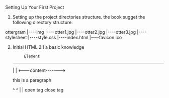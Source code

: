 Setting Up Your First Project


1. Setting up the project directories structure.
  the book sugget the following directory structure:
  
  ottergram
  |----img
        |----otter1.jpg
        |----otter2.jpg
        |----otter3.jpg
  |----stylesheet
        |----style.css
  |----index.html
  |----favicon.ico

2. Initial HTML
  2.1 a basic knowledge


            Element
      --------------------------
      |                        |
         <---content------->
      <p>this is a paragraph</p>
        ^                   ^
        |                   |
    open tag            close tag
